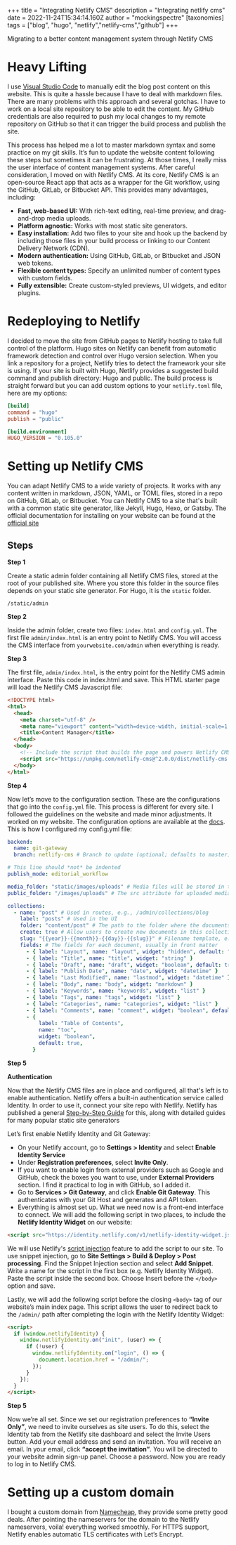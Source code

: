 +++
title = "Integrating Netlify CMS"
description = "Integrating netlify cms"
date = 2022-11-24T15:34:14.160Z
author = "mockingspectre"
[taxonomies]
tags =  ["blog", "hugo", "netlify","netlify-cms","github"]
+++

Migrating to a better content management system through Netlify CMS

# Heavy Lifting

I use [Visual Studio Code](https://code.visualstudio.com/) to manually edit the blog post content on this website. This is quite a hassle because I have to deal with
markdown files. There are many problems with this approach and several gotchas. I have to work on a local site repository to be able to edit the content. My GitHub credentials are also required to push my local changes to my remote repository on GitHub so that it can trigger the build process and publish the site.

This process has helped me a lot to master markdown syntax and some practice on my git skills. It’s fun to update the website content following these steps but sometimes it can be frustrating. At those times, I really miss the user interface of content management systems. After careful consideration, I moved on with Netlify CMS. At its core, Netlify CMS is an open-source React app that acts as a wrapper for the Git workflow, using the GitHub, GitLab, or Bitbucket API. This provides many advantages, including:

- **Fast, web-based UI:** With rich-text editing, real-time preview, and drag-and-drop media uploads.
- **Platform agnostic:** Works with most static site generators.
- **Easy installation:** Add two files to your site and hook up the backend by including those files in your build process or linking to our Content Delivery Network (CDN).
- **Modern authentication:** Using GitHub, GitLab, or Bitbucket and JSON web tokens.
- **Flexible content types:** Specify an unlimited number of content types with custom fields.
- **Fully extensible:** Create custom-styled previews, UI widgets, and editor plugins.

# Redeploying to Netlify

I decided to move the site from GitHub pages to Netlify hosting to take full control of the platform. Hugo sites on Netlify can benefit from automatic framework detection and control over Hugo version selection. When you link a repository for a project, Netlify tries to detect the framework your site is using. If your site is built with Hugo, Netlify provides a suggested build command and publish directory: Hugo and public. The build process is straight forward but you can add custom options to your `netlify.toml` file, here are my options:

```toml
[build]
command = "hugo"
publish = "public"

[build.environment]
HUGO_VERSION = "0.105.0"
```

# Setting up Netlify CMS

You can adapt Netlify CMS to a wide variety of projects. It works with any content written in markdown, JSON, YAML, or TOML files, stored in a repo on GitHub, GitLab, or Bitbucket. You can Netlify CMS to a site that's built with a common static site generator, like Jekyll, Hugo, Hexo, or Gatsby. The official documentation for installing on your website can be found at the [official site](https://www.netlifycms.org/docs/intro/)

## Steps

**Step 1**

Create a static admin folder containing all Netlify CMS files, stored at the root of your published site. Where you store this folder in the source files depends on your static site generator. For Hugo, it is the `static` folder.

`/static/admin`

**Step 2**

Inside the admin folder, create two files: `index.html` and `config.yml`. The first file `admin/index.html` is an entry point to Netlify CMS. You will access the CMS interface from `yourwebsite.com/admin` when everything is ready.

**Step 3**

The first file, `admin/index.html`, is the entry point for the Netlify CMS admin interface. Paste this code in index.html and save. This HTML starter page will load the Netlify CMS Javascript file:

```html
<!DOCTYPE html>
<html>
  <head>
    <meta charset="utf-8" />
    <meta name="viewport" content="width=device-width, initial-scale=1.0" />
    <title>Content Manager</title>
  </head>
  <body>
    <!-- Include the script that builds the page and powers Netlify CMS -->
    <script src="https://unpkg.com/netlify-cms@^2.0.0/dist/netlify-cms.js"></script>
  </body>
</html>
```

**Step 4**

Now let’s move to the configuration section. These are the configurations that go into the `config.yml` file. This process is different for every site. I followed the guidelines on the website and made minor adjustments. It worked on my website. The configuration options are available at the [docs](<https://www.netlifycms.org/docs/add-to-your-site/#:~:text=%2C%20MyTemplate)-,Configuration,-Configuration%20is%20different>). This is how I configured my config.yml file:

```yaml
backend:
  name: git-gateway
  branch: netlify-cms # Branch to update (optional; defaults to master)

# This line should *not* be indented
publish_mode: editorial_workflow

media_folder: "static/images/uploads" # Media files will be stored in the repo under static/images/uploads
public_folder: "/images/uploads" # The src attribute for uploaded media will begin with /images/uploads

collections:
  - name: "post" # Used in routes, e.g., /admin/collections/blog
    label: "posts" # Used in the UI
    folder: "content/post" # The path to the folder where the documents are stored
    create: true # Allow users to create new documents in this collection
    slug: "{{year}}-{{month}}-{{day}}-{{slug}}" # Filename template, e.g., YYYY-MM-DD-title.md
    fields: # The fields for each document, usually in front matter
      - { label: "Layout", name: "layout", widget: "hidden", default: "blog" }
      - { label: "Title", name: "title", widget: "string" }
      - { label: "Draft", name: "draft", widget: "boolean", default: true }
      - { label: "Publish Date", name: "date", widget: "datetime" }
      - { label: "Last Modified", name: "lastmod", widget: "datetime" }
      - { label: "Body", name: "body", widget: "markdown" }
      - { label: "Keywords", name: "keywords", widget: "list" }
      - { label: "Tags", name: "tags", widget: "list" }
      - { label: "Categories", name: "categories", widget: "list" }
      - { label: "Comments", name: "comment", widget: "boolean", default: true }
      - {
          label: "Table of Contents",
          name: "toc",
          widget: "boolean",
          default: true,
        }
```

**Step 5**

**Authentication**

Now that the Netlify CMS files are in place and configured, all that's left is to enable authentication.
Netlify offers a built-in authentication service called Identity. In order to use it, connect your site repo with Netlify. Netlify has published a general [Step-by-Step Guide](https://www.netlify.com/blog/2016/10/27/a-step-by-step-guide-deploying-a-static-site-or-single-page-app/) for this, along with detailed guides for many popular static site generators

Let’s first enable Netlify Identity and Git Gateway:

- On your Netlify account, go to **Settings > Identity** and select **Enable Identity Service**
- Under **Registration preferences**, select **Invite Only**.
- If you want to enable login from external providers such as Google and GitHub, check the boxes you want to use, under **External Providers** section. I find it practical to log in with GitHub, so I added it.
- Go to **Services > Git Gateway**, and click **Enable Git Gateway**. This authenticates with your Git Host and generates and API token.
- Everything is almost set up. What we need now is a front-end interface to connect. We will add the following script in two places, to include the **Netlify Identity Widget** on our website:

```html
<script src="https://identity.netlify.com/v1/netlify-identity-widget.js"></script>
```

We will use Netlify's [script injection](https://docs.netlify.com/site-deploys/post-processing/snippet-injection/) feature to add the script to our site. To use snippet injection, go to **Site Settings > Build & Deploy > Post processing**. Find the Snippet Injection section and select **Add Snippet**. Write a name for the script in the first box (e.g. Netlify Identity Widget). Paste the script inside the second box. Choose Insert before the `</body>` option and save.

Lastly, we will add the following script before the closing `<body>` tag of our website’s main index page. This script allows the user to redirect back to the `/admin/` path after completing the login with the Netlify Identity Widget:

```html
<script>
  if (window.netlifyIdentity) {
    window.netlifyIdentity.on("init", (user) => {
      if (!user) {
        window.netlifyIdentity.on("login", () => {
          document.location.href = "/admin/";
        });
      }
    });
  }
</script>
```

**Step 5**

Now we’re all set. Since we set our registration preferences to **“Invite Only”**, we need to invite ourselves as site users. To do this, select the Identity tab from the Netlify site dashboard and select the Invite Users button. Add your email address and send an invitation. You will receive an email. In your email, click **“accept the invitation”**. You will be directed to your website admin sign-up panel. Choose a password. Now you are ready to log in to Netlify CMS.

# Setting up a custom domain

I﻿ bought a custom domain from [Namecheap](https://namecheap.com), they provide some pretty good deals. After pointing the nameservers for the domain to the Netlify nameservers, voila! everything worked smoothly. For HTTPS support, Netlify enables automatic TLS certificates with Let’s Encrypt.
